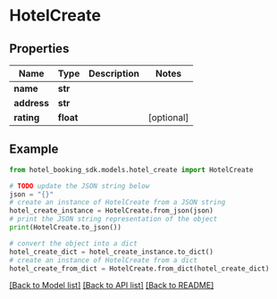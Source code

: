 # HotelCreate


## Properties

Name | Type | Description | Notes
------------ | ------------- | ------------- | -------------
**name** | **str** |  | 
**address** | **str** |  | 
**rating** | **float** |  | [optional] 

## Example

```python
from hotel_booking_sdk.models.hotel_create import HotelCreate

# TODO update the JSON string below
json = "{}"
# create an instance of HotelCreate from a JSON string
hotel_create_instance = HotelCreate.from_json(json)
# print the JSON string representation of the object
print(HotelCreate.to_json())

# convert the object into a dict
hotel_create_dict = hotel_create_instance.to_dict()
# create an instance of HotelCreate from a dict
hotel_create_from_dict = HotelCreate.from_dict(hotel_create_dict)
```
[[Back to Model list]](../README.md#documentation-for-models) [[Back to API list]](../README.md#documentation-for-api-endpoints) [[Back to README]](../README.md)


